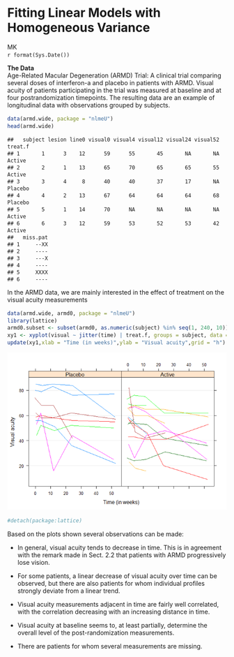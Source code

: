 # Fitting Linear Models with Homogeneous Variance
MK  
`r format(Sys.Date())`  

**The Data**  
Age-Related Macular Degeneration (ARMD) Trial: A clinical trial comparing
several doses of interferon-a and placebo in patients with ARMD. Visual acuity
of patients participating in the trial was measured at baseline and at four postrandomization
timepoints. The resulting data are an example of longitudinal data
with observations grouped by subjects.   

```r
data(armd.wide, package = "nlmeU")
head(armd.wide)
```

```
##   subject lesion line0 visual0 visual4 visual12 visual24 visual52 treat.f
## 1       1      3    12      59      55       45       NA       NA  Active
## 2       2      1    13      65      70       65       65       55  Active
## 3       3      4     8      40      40       37       17       NA Placebo
## 4       4      2    13      67      64       64       64       68 Placebo
## 5       5      1    14      70      NA       NA       NA       NA  Active
## 6       6      3    12      59      53       52       53       42  Active
##   miss.pat
## 1     --XX
## 2     ----
## 3     ---X
## 4     ----
## 5     XXXX
## 6     ----
```

In the ARMD data, we are mainly interested in the effect of treatment on the visual
acuity measurements  

```r
data(armd.wide, armd0, package = "nlmeU")
library(lattice)
armd0.subset <- subset(armd0, as.numeric(subject) %in% seq(1, 240, 10))
xy1 <- xyplot(visual ~ jitter(time) | treat.f, groups = subject, data = armd0.subset, type = "l", lty = 1)
update(xy1,xlab = "Time (in weeks)",ylab = "Visual acuity",grid = "h")
```

![](5chapter_files/figure-html/unnamed-chunk-2-1.png)<!-- -->

```r
#detach(package:lattice)
```
Based on the plots shown several observations can be made:    

* In general, visual acuity tends to decrease in time. This is in agreement with the
remark made in Sect. 2.2 that patients with ARMD progressively lose vision.  

* For some patients, a linear decrease of visual acuity over time can be observed,
but there are also patients for whom individual profiles strongly deviate from a
linear trend.  

* Visual acuity measurements adjacent in time are fairly well correlated, with the
correlation decreasing with an increasing distance in time.  

* Visual acuity at baseline seems to, at least partially, determine the overall level
of the post-randomization measurements.  

* There are patients for whom several measurements are missing.  


